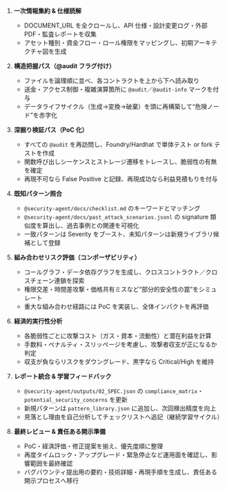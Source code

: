 1. **一次情報集約 & 仕様読解**

   * DOCUMENT\_URL を全クロールし、API 仕様・設計変更ログ・外部 PDF・監査レポートを収集
   * アセット種別・資金フロー・ロール権限をマッピングし、初期アーキテクチャ図を生成

2. **構造把握パス（@audit フラグ付け）**

   * ファイルを論理順に並べ、各コントラクトを上から下へ読み取り
   * 送金・アクセス制御・複雑演算箇所に `@audit`／`@audit-info` マークを付与
   * データライフサイクル（生成→変換→破棄）を頭に再構築して“危険ノード”を赤字化

3. **深掘り検証パス（PoC 化）**

   * すべての `@audit` を再訪問し、Foundry/Hardhat で単体テスト or fork テストを作成
   * 関数呼び出しシーケンスとストレージ遷移をトレースし、脆弱性の有無を確定
   * 再現不可なら False Positive と記録、再現成功なら利益見積もりを付与

4. **既知パターン照合**

   * `@security-agent/docs/checklist.md` のキーワードとマッチング
   * `@security-agent/docs/past_attack_scenarios.jsonl` の signature 類似度を算出し、過去事例との関連を可視化
   * 一致パターンは Severity をブースト、未知パターンは新規ライブラリ候補として登録

5. **組み合わせリスク評価（コンポーザビリティ）**

   * コールグラフ・データ依存グラフを生成し、クロスコントラクト／クロスチェーン連鎖を探索
   * 権限交差・時間差攻撃・価格共有ミスなど“部分的安全性の罠”をシミュレート
   * 重大な組み合わせ経路には PoC を実装し、全体インパクトを再評価

6. **経済的実行性分析**

   * 各脆弱性ごとに攻撃コスト（ガス・資本・流動性）と潜在利益を計算
   * 手数料・ペナルティ・スリッページを考慮し、攻撃者収支が正になるか判定
   * 収支が負ならリスクをダウングレード、黒字なら Critical/High を維持

7. **レポート統合 & 学習フィードバック**

   * `@security-agent/outputs/02_SPEC.json` の `compliance_matrix`・`potential_security_concerns` を更新
   * 新規パターンは `pattern_library.json` に追加し、次回検出精度を向上
   * 見落とし理由を自己分析してチェックリストへ追記（継続学習サイクル）

8. **最終レビュー & 責任ある開示準備**

   * PoC・経済評価・修正提案を揃え、優先度順に整理
   * 再度タイムロック・アップグレード・緊急停止など運用面を確認し、影響範囲を最終確認
   * バグバウンティ提出用の要約・技術詳細・再現手順を生成し、責任ある開示プロセスへ移行
